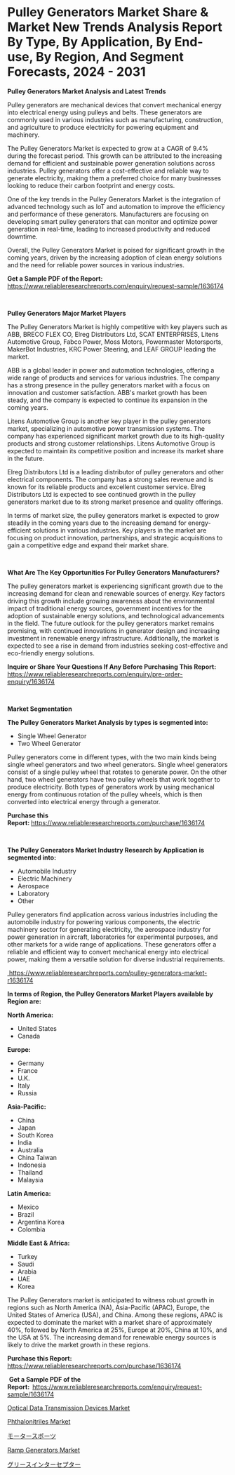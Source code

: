 <p><h1>Pulley Generators Market Share & Market New Trends Analysis Report By Type, By Application, By End-use, By Region, And Segment Forecasts, 2024 - 2031</h1></p><p><strong>Pulley Generators Market Analysis and Latest Trends</strong></p>
<p><p>Pulley generators are mechanical devices that convert mechanical energy into electrical energy using pulleys and belts. These generators are commonly used in various industries such as manufacturing, construction, and agriculture to produce electricity for powering equipment and machinery.</p><p>The Pulley Generators Market is expected to grow at a CAGR of 9.4% during the forecast period. This growth can be attributed to the increasing demand for efficient and sustainable power generation solutions across industries. Pulley generators offer a cost-effective and reliable way to generate electricity, making them a preferred choice for many businesses looking to reduce their carbon footprint and energy costs.</p><p>One of the key trends in the Pulley Generators Market is the integration of advanced technology such as IoT and automation to improve the efficiency and performance of these generators. Manufacturers are focusing on developing smart pulley generators that can monitor and optimize power generation in real-time, leading to increased productivity and reduced downtime.</p><p>Overall, the Pulley Generators Market is poised for significant growth in the coming years, driven by the increasing adoption of clean energy solutions and the need for reliable power sources in various industries.</p></p>
<p><strong>Get a Sample PDF of the Report:&nbsp;</strong> <a href="https://www.reliableresearchreports.com/enquiry/request-sample/1636174">https://www.reliableresearchreports.com/enquiry/request-sample/1636174</a></p>
<p>&nbsp;</p>
<p><strong>Pulley Generators Major Market Players</strong></p>
<p><p>The Pulley Generators Market is highly competitive with key players such as ABB, BRECO FLEX CO, Elreg Distributors Ltd, SCAT ENTERPRISES, Litens Automotive Group, Fabco Power, Moss Motors, Powermaster Motorsports, MakerBot Industries, KRC Power Steering, and LEAF GROUP leading the market.</p><p>ABB is a global leader in power and automation technologies, offering a wide range of products and services for various industries. The company has a strong presence in the pulley generators market with a focus on innovation and customer satisfaction. ABB's market growth has been steady, and the company is expected to continue its expansion in the coming years.</p><p>Litens Automotive Group is another key player in the pulley generators market, specializing in automotive power transmission systems. The company has experienced significant market growth due to its high-quality products and strong customer relationships. Litens Automotive Group is expected to maintain its competitive position and increase its market share in the future.</p><p>Elreg Distributors Ltd is a leading distributor of pulley generators and other electrical components. The company has a strong sales revenue and is known for its reliable products and excellent customer service. Elreg Distributors Ltd is expected to see continued growth in the pulley generators market due to its strong market presence and quality offerings.</p><p>In terms of market size, the pulley generators market is expected to grow steadily in the coming years due to the increasing demand for energy-efficient solutions in various industries. Key players in the market are focusing on product innovation, partnerships, and strategic acquisitions to gain a competitive edge and expand their market share.</p></p>
<p>&nbsp;</p>
<p><strong>What Are The Key Opportunities For Pulley Generators Manufacturers?</strong></p>
<p><p>The pulley generators market is experiencing significant growth due to the increasing demand for clean and renewable sources of energy. Key factors driving this growth include growing awareness about the environmental impact of traditional energy sources, government incentives for the adoption of sustainable energy solutions, and technological advancements in the field. The future outlook for the pulley generators market remains promising, with continued innovations in generator design and increasing investment in renewable energy infrastructure. Additionally, the market is expected to see a rise in demand from industries seeking cost-effective and eco-friendly energy solutions.</p></p>
<p><strong>Inquire or Share Your Questions If Any Before Purchasing This Report:</strong> <a href="https://www.reliableresearchreports.com/enquiry/pre-order-enquiry/1636174">https://www.reliableresearchreports.com/enquiry/pre-order-enquiry/1636174</a></p>
<p>&nbsp;</p>
<p><strong>Market Segmentation</strong></p>
<p><strong>The Pulley Generators Market Analysis by types is segmented into:</strong></p>
<p><ul><li>Single Wheel Generator</li><li>Two Wheel Generator</li></ul></p>
<p><p>Pulley generators come in different types, with the two main kinds being single wheel generators and two wheel generators. Single wheel generators consist of a single pulley wheel that rotates to generate power. On the other hand, two wheel generators have two pulley wheels that work together to produce electricity. Both types of generators work by using mechanical energy from continuous rotation of the pulley wheels, which is then converted into electrical energy through a generator.</p></p>
<p><strong>Purchase this Report:&nbsp;</strong><a href="https://www.reliableresearchreports.com/purchase/1636174">https://www.reliableresearchreports.com/purchase/1636174</a></p>
<p>&nbsp;</p>
<p><strong>The Pulley Generators Market Industry Research by Application is segmented into:</strong></p>
<p><ul><li>Automobile Industry</li><li>Electric Machinery</li><li>Aerospace</li><li>Laboratory</li><li>Other</li></ul></p>
<p><p>Pulley generators find application across various industries including the automobile industry for powering various components, the electric machinery sector for generating electricity, the aerospace industry for power generation in aircraft, laboratories for experimental purposes, and other markets for a wide range of applications. These generators offer a reliable and efficient way to convert mechanical energy into electrical power, making them a versatile solution for diverse industrial requirements.</p></p>
<p><a href="https://www.reliableresearchreports.com/pulley-generators-market-r1636174">&nbsp;https://www.reliableresearchreports.com/pulley-generators-market-r1636174</a></p>
<p><strong>In terms of Region, the Pulley Generators Market Players available by Region are:</strong></p>
<p>
    <p> <strong> North America: </strong>
        <ul>
            <li>United States</li>
            <li>Canada</li>
        </ul>
        </p> 
    <p> <strong> Europe: </strong>
        <ul>
            <li>Germany</li>
            <li>France</li>
            <li>U.K.</li>
            <li>Italy</li>
            <li>Russia</li>
        </ul>
        </p> 
    <p> <strong> Asia-Pacific: </strong>
        <ul>
            <li>China</li>
            <li>Japan</li>
            <li>South Korea</li>
            <li>India</li>
            <li>Australia</li>
            <li>China Taiwan</li>
            <li>Indonesia</li>
            <li>Thailand</li>
            <li>Malaysia</li>
        </ul>
        </p> 
    <p> <strong> Latin America: </strong>
        <ul>
            <li>Mexico</li>
            <li>Brazil</li>
            <li>Argentina Korea</li>
            <li>Colombia</li>
        </ul>
        </p> 
    <p> <strong> Middle East & Africa: </strong>
        <ul>
            <li>Turkey</li>
            <li>Saudi</li>
            <li>Arabia</li>
            <li>UAE</li>
            <li>Korea</li>
        </ul>
    </p>
    </p>
<p><p>The Pulley Generators market is anticipated to witness robust growth in regions such as North America (NA), Asia-Pacific (APAC), Europe, the United States of America (USA), and China. Among these regions, APAC is expected to dominate the market with a market share of approximately 40%, followed by North America at 25%, Europe at 20%, China at 10%, and the USA at 5%. The increasing demand for renewable energy sources is likely to drive the market growth in these regions.</p></p>
<p><strong>Purchase this Report: </strong><a href="https://www.reliableresearchreports.com/purchase/1636174">https://www.reliableresearchreports.com/purchase/1636174</a></p>
<p>&nbsp;<strong>Get a Sample PDF of the Report:&nbsp;&nbsp;</strong><a href="https://www.reliableresearchreports.com/enquiry/request-sample/1636174">https://www.reliableresearchreports.com/enquiry/request-sample/1636174</a></p>
<p><strong></strong></p>
<p><p><a href="https://github.com/jaidynmorantestelletmjzya/Market-Research-Report-List-2/blob/main/optical-data-transmission-devices-market.md">Optical Data Transmission Devices Market</a></p><p><a href="https://issuu.com/reportprime-2/docs/phthalonitriles-market-size-2030.pptx">Phthalonitriles Market</a></p><p><a href="https://github.com/moulafa/Market-Research-Report-List-1/blob/main/228072527492.md">モータースポーツ</a></p><p><a href="https://github.com/ruddyyedelwadw/Market-Research-Report-List-2/blob/main/ramp-generators-market.md">Ramp Generators Market</a></p><p><a href="https://github.com/nxboeu02965442/Market-Research-Report-List-1/blob/main/655430927491.md">グリースインターセプター</a></p></p>
